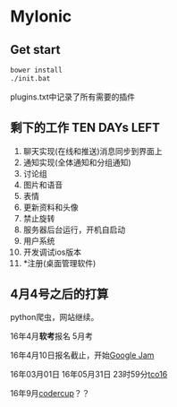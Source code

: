 # MyIonic

## Get start

```bash
bower install
./init.bat
```

plugins.txt中记录了所有需要的插件

## 剩下的工作 TEN DAYs LEFT

1. 聊天实现(在线和推送)消息同步到界面上
2. 通知实现(全体通知和分组通知)
3. 讨论组
4. 图片和语音
5. 表情
6. 更新资料和头像
7. 禁止旋转
8. 服务器后台运行，开机自启动
9. 用户系统
10. 开发调试ios版本
11. *注册(桌面管理软件)

## 4月4号之后的打算

python爬虫，网站继续。

16年4月**软考**报名 5月考

16年4月10日报名截止，开始[Google Jam](http://www.saikr.com/GCJ/2016)

16年03月01日 16年05月31日 23时59分[tco16](http://tco16.topcoder.com/) 

16年9月[codercup]()？？

